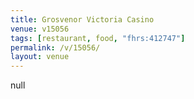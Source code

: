 ```yaml
---
title: Grosvenor Victoria Casino
venue: v15056
tags: [restaurant, food, "fhrs:412747"]
permalink: /v/15056/
layout: venue
---
```

null